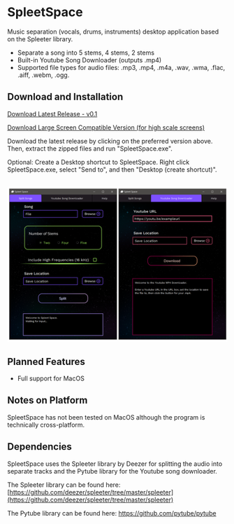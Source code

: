 # SpleetSpace
Music separation (vocals, drums, instruments) desktop application based on the Spleeter library.
* Separate a song into 5 stems, 4 stems, 2 stems
* Built-in Youtube Song Downloader (outputs .mp4)
* Supported file types for audio files: .mp3, .mp4, .m4a, .wav, .wma, .flac, .aiff, .webm, .ogg. 


## Download and Installation

[Download Latest Release - v0.1](https://drive.google.com/file/d/1vmetiEpjmrETMxav65TTn8yx4MzHcp5P/view?usp=sharing)

[Download Large Screen Compatible Version (for high scale screens)](https://drive.google.com/file/d/1vanhgpGqvnBbkr_ewrXjfXA89FM6k7r7/view?usp=sharing)

Download the latest release by clicking on the preferred version above. Then, extract the zipped files and run "SpleetSpace.exe". 

Optional: Create a Desktop shortcut to SpleetSpace. Right click SpleetSpace.exe, select "Send to", and then "Desktop (create shortcut)". <br/><br/>
<p float="left">
<img src="Readme_imgs/SpleetSpaceReadMeSS.png" width="650"/>
</p>

## Planned Features
* Full support for MacOS

## Notes on Platform 
SpleetSpace has not been tested on MacOS although the program is technically cross-platform.

## Dependencies

SpleetSpace uses the Spleeter library by Deezer for splitting the audio into separate tracks and the Pytube library for the Youtube song downloader.

The Spleeter library can be found here: [https://github.com/deezer/spleeter/tree/master/spleeter](https://github.com/deezer/spleeter/tree/master/spleeter)

The Pytube library can be found here: https://github.com/pytube/pytube


